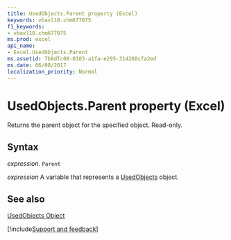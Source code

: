 ```yaml
---
title: UsedObjects.Parent property (Excel)
keywords: vbaxl10.chm677075
f1_keywords:
- vbaxl10.chm677075
ms.prod: excel
api_name:
- Excel.UsedObjects.Parent
ms.assetid: 7b8dfc08-0103-a1fa-e295-314268cfa2ed
ms.date: 06/08/2017
localization_priority: Normal
---
```



# UsedObjects.Parent property (Excel)

Returns the parent object for the specified object. Read-only.


## Syntax

_expression_. `Parent`

_expression_ A variable that represents a [UsedObjects](./Excel.UsedObjects.md) object.


## See also


[UsedObjects Object](Excel.UsedObjects.md)

[!include[Support and feedback](~/includes/feedback-boilerplate.md)]